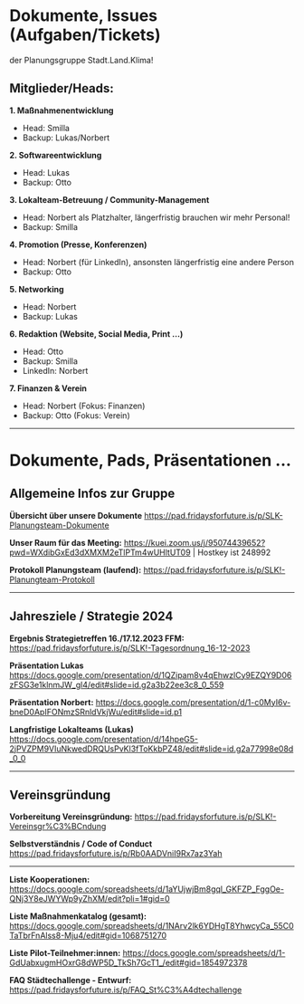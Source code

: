 # Dokumente, Issues (Aufgaben/Tickets)
der Planungsgruppe Stadt.Land.Klima!

## Mitglieder/Heads: 
**1. Maßnahmenentwicklung**
  * Head: Smilla
  * Backup: Lukas/Norbert
    
**2. Softwareentwicklung**
  * Head: Lukas
  * Backup: Otto
    
**3. Lokalteam-Betreuung / Community-Management**
  * Head: Norbert als Platzhalter, längerfristig brauchen wir mehr Personal!
  * Backup: Smilla
    
**4. Promotion (Presse, Konferenzen)**
  * Head: Norbert (für LinkedIn), ansonsten längerfristig eine andere Person
  * Backup: Otto

**5. Networking**
  * Head: Norbert
  * Backup: Lukas

**6. Redaktion (Website, Social Media, Print …)**
  * Head: Otto
  * Backup: Smilla
  * LinkedIn: Norbert

**7. Finanzen & Verein**
  * Head: Norbert (Fokus: Finanzen)
  * Backup: Otto (Fokus: Verein)

---
# Dokumente, Pads, Präsentationen …
## Allgemeine Infos zur Gruppe
**Übersicht über unsere Dokumente**
https://pad.fridaysforfuture.is/p/SLK-Planungsteam-Dokumente

**Unser Raum für das Meeting:** https://kuei.zoom.us/j/95074439652?pwd=WXdibGxEd3dXMXM2eTlPTm4wUHltUT09 | Hostkey ist 248992

**Protokoll Planungsteam (laufend):** https://pad.fridaysforfuture.is/p/SLK!-Planungteam-Protokoll

---
## Jahresziele / Strategie 2024 ##
**Ergebnis Strategietreffen 16./17.12.2023 FFM:**
https://pad.fridaysforfuture.is/p/SLK!-Tagesordnung_16-12-2023

**Präsentation Lukas**
https://docs.google.com/presentation/d/1QZipam8v4qEhwzlCy9EZQY9D06zFSG3e1klnmJW_gl4/edit#slide=id.g2a3b22ee3c8_0_559

**Präsentation Norbert:**
https://docs.google.com/presentation/d/1-c0MyI6v-bneD0ApIFONmzSRnldVkjWu/edit#slide=id.p1

**Langfristige Lokalteams (Lukas)**
https://docs.google.com/presentation/d/14hpeG5-2jPVZPM9VIuNkwedDRQUsPvKl3fToKkbPZ48/edit#slide=id.g2a77998e08d_0_0

---
## Vereinsgründung ##
**Vorbereitung Vereinsgründung:**
https://pad.fridaysforfuture.is/p/SLK!-Vereinsgr%C3%BCndung

**Selbstverständnis / Code of Conduct**
https://pad.fridaysforfuture.is/p/Rb0AADVniI9Rx7az3Yah

---

**Liste Kooperationen:**
https://docs.google.com/spreadsheets/d/1aYUjwjBm8gql_GKFZP_FggOe-QNj3Y8eJWYWp9yZhXM/edit?pli=1#gid=0

**Liste Maßnahmenkatalog (gesamt):**
https://docs.google.com/spreadsheets/d/1NArv2lk6YDHgT8YhwcyCa_55C0TaTbrFnAlss8-Mju4/edit#gid=1068751270

**Liste Pilot-Teilnehmer:innen:**
https://docs.google.com/spreadsheets/d/1-GdUabxugmHOxrG8dWP5D_TkSh7GcT1_/edit#gid=1854972378

**FAQ Städtechallenge - Entwurf:**
https://pad.fridaysforfuture.is/p/FAQ_St%C3%A4dtechallenge
